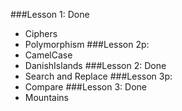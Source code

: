 ###Lesson 1: Done
* Ciphers
* Polymorphism
###Lesson 2p:  
* CamelCase
* DanishIslands
###Lesson 2: Done
* Search and Replace
###Lesson 3p: 
* Compare
###Lesson 3: Done
* Mountains